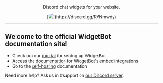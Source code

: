 <p align="center">
	<widgetbot
    server="299881420891881473"
    channel="355719584830980096"
    id="embed"
    height="300"
    width="500"
  />
	<script src="https://cdn.jsdelivr.net/npm/@widgetbot/html-embed"></script>
  <p align="center">
    Discord chat widgets for your website.
  </p>
</p>
<p align="center">
  [<img src="https://img.shields.io/discord/299881420891881473.svg?colorB=7289DA&amp;style=flat">](https://discord.gg/RVNmwdy)
</p>

---

## Welcome to the official WidgetBot documentation site!

* Check out our [tutorial](tutorial) for setting up WidgetBot
* Access the [documentation](embed) for WidgetBot's embed integrations
* Go to the [self-hosting](self-hosted) documentation

Need more help? Ask us in #support on [our Discord server](https://discord.gg/NYBEhN7).